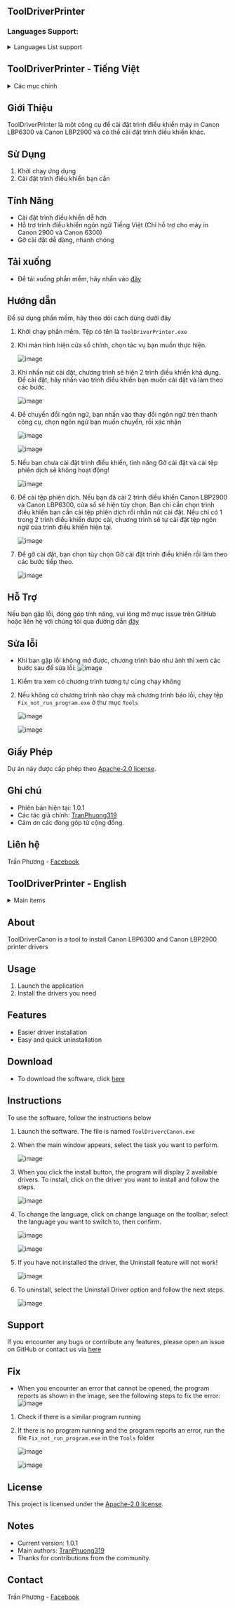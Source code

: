 ## ToolDriverPrinter

### Languages Support:
<details>
  <summary>Languages List support</summary>
  <ol>
    <li><a href="#tooldriverprinter---tiếng-việt">Vietnamese</a></li>
    <li><a href="#tooldriverprinter---english">English</a></li>
  </ol>
</details>

## ToolDriverPrinter - Tiếng Việt

<details>
  <summary>Các mục chính</summary>
  <ol>
    <li><a href="#sử-dụng">Sử Dụng</a></li>
    <li><a href="#tính-năng">Tính Năng</a></li>
    <li><a href="#tải-xuống">Tải xuống</a></li>
    <li><a href="#hướng-dẫn">Hướng dẫn</a></li>
    <li><a href="#hỗ-trợ">Hỗ Trợ</a></li>
    <li><a href="#sửa-lỗi">Sửa lỗi</a></li>
    <li><a href="#giấy-phép">Giấy Phép</a></li>
    <li><a href="#ghi-chú">Ghi chú</a></li>
    <li><a href="#liên-hệ">Liên hệ</a></li>
  </ol>

</details>

## Giới Thiệu

ToolDriverPrinter là một công cụ để cài đặt trình điều khiển máy in Canon LBP6300 và Canon LBP2900 và có thể cài đặt trình điều khiển khác.

## Sử Dụng

1. Khởi chạy ứng dụng
2. Cài đặt trình điều khiển bạn cần

## Tính Năng

- Cài đặt trình điều khiển dễ hơn
- Hỗ trợ trình điều khiển ngôn ngữ Tiếng Việt (Chỉ hỗ trợ cho máy in Canon 2900 và Canon 6300)
- Gỡ cài đặt dễ dàng, nhanh chóng

## Tải xuống
- Để tải xuống phần mềm, hãy nhấn vào [đây](https://github.com/TranPhuong319/ToolDriverCanon/archive/refs/heads/ToolDriverCanon.zip)

## Hướng dẫn

Để sử dụng phần mềm, hãy theo dõi cách dùng dưới đây
1. Khởi chạy phần mềm. Tệp có tên là `ToolDriverPrinter.exe`

2. Khi màn hình hiện cửa sổ chính, chọn tác vụ bạn muốn thực hiện.

     ![image](https://github.com/user-attachments/assets/8eba89ab-b2fc-4780-b93d-62f5deb629e6)

3. Khi nhấn nút cài đặt, chương trình sẽ hiện 2 trình điều khiển khả dụng. Để cài đặt, hãy nhấn vào trình điều khiển bạn muốn cài đặt và làm theo các bước.

    ![image](https://github.com/user-attachments/assets/d8b9668b-0fa5-4191-8ba9-2a0abffae49c)

4. Để chuyển đổi ngôn ngữ, bạn nhấn vào thay đổi ngôn ngữ trên thanh công cụ, chọn ngôn ngữ bạn muốn chuyển, rồi xác nhận

    ![image](https://github.com/user-attachments/assets/69878d8f-b714-4087-a3f3-2003529e0e8e)

    ![image](https://github.com/user-attachments/assets/d35336cf-f2ad-4f42-9af0-2653e46e1291)


5. Nếu bạn chưa cài đặt trình điều khiển, tính năng Gỡ cài đặt và cài tệp phiên dịch sẽ không hoạt động!

   ![image](https://github.com/user-attachments/assets/10b35b89-8913-48a5-9e4d-d26e07fda865)


6. Để cài tệp phiên dịch. Nếu bạn đã cài 2 trình điều khiển Canon LBP2900 và Canon LBP6300, cửa sổ sẽ hiện tùy chọn. Bạn chỉ cần chọn trình điều khiển bạn cần cài tệp phiên dịch rồi nhấn nút cài đặt. Nếu chỉ có 1 trong 2 trình điều khiển được cài, chương trình sẽ tự cài đặt tệp ngôn ngữ của trình điều khiển hiện tại.

     ![image](https://github.com/user-attachments/assets/2a5f107d-f4a2-4f33-8f4a-635703a0db95)

7. Để gỡ cài đặt, bạn chọn tùy chọn Gỡ cài đặt trình điều khiển rồi làm theo các bước tiếp theo.

      ![image](https://github.com/user-attachments/assets/1b802abe-afce-48f4-a36d-c5771921cbff)

## Hỗ Trợ 

Nếu bạn gặp lỗi, đóng góp tính năng, vui lòng mở mục issue trên GitHub hoặc liên hệ với chúng tôi qua đường dẫn [đây](https://github.com/TranPhuong319/ToolDriverCanon/issues)

## Sửa lỗi
- Khi bạn gặp lỗi không mở được, chương trình báo như ảnh thì xem các bước sau để sửa lỗi:
    ![image](https://github.com/user-attachments/assets/c488334c-66b1-474b-a372-e043597534ff)
1. Kiểm tra xem có chương trình tương tự cùng chạy không
2. Nếu không có chương trình nào chạy mà chương trình báo lỗi, chạy tệp `Fix_not_run_program.exe` ở thư mục `Tools`

     ![image](https://github.com/user-attachments/assets/05d1b01e-6fac-4ace-b05a-43ee58c9517f)
   
     ![image](https://github.com/user-attachments/assets/a0a86a5f-cbfc-4fd6-9f9c-2800b7727123)

## Giấy Phép

Dự án này được cấp phép theo [Apache-2.0 license](License/LICENSE-vi).

## Ghi chú

- Phiên bản hiện tại: 1.0.1
- Các tác giả chính: [TranPhuong319](https://github.com/TranPhuong319)
- Cảm ơn các đóng góp từ cộng đồng.

## Liên hệ

Trần Phương - [Facebook](https://www.facebook.com/tranphuong2504) 

## ToolDriverPrinter - English

<details>
  <summary>Main items</summary>
  <ol>
    <li><a href="#usage">Usage</a></li>
    <li><a href="#features">Features</a></li>
    <li><a href="#download">Dowwnload</a></li>
    <li><a href="#instructions">Instructions</a></li>
    <li><a href="#support">Support</a></li>
    <li><a href="#fix">Bug Fixes</a></li>
    <li><a href="#license">License</a></li>
    <li><a href="#notes">Notes</a></li>
    <li><a href="#contact">Contact</a></li>
  </ol>
</details>

## About

ToolDriverCanon is a tool to install Canon LBP6300 and Canon LBP2900 printer drivers

## Usage

1. Launch the application
2. Install the drivers you need

## Features

- Easier driver installation
- Easy and quick uninstallation

## Download
- To download the software, click [here](https://github.com/TranPhuong319/ToolDriverCanon/archive/refs/heads/ToolDriverCanon.zip)

## Instructions

To use the software, follow the instructions below

1. Launch the software. The file is named `ToolDrivercCanon.exe`

2. When the main window appears, select the task you want to perform.

     ![image](https://github.com/user-attachments/assets/deee1036-c48d-4c36-b030-1c20d0aef3a5)


3. When you click the install button, the program will display 2 available drivers. To install, click on the driver you want to install and follow the steps.

    ![image](https://github.com/user-attachments/assets/d77a7eb2-f458-4c33-a0b9-8ea642954fa4)


4. To change the language, click on change language on the toolbar, select the language you want to switch to, then confirm.

     ![image](https://github.com/user-attachments/assets/337dca11-52f0-4244-8044-3a48ab31f616)


     ![image](https://github.com/user-attachments/assets/7592170f-b167-439c-9d1c-84d2d01300e7)



5. If you have not installed the driver, the Uninstall feature will not work!

   ![image](https://github.com/user-attachments/assets/783ee3ed-8605-4d99-a132-37f42c188ca4)


6. To uninstall, select the Uninstall Driver option and follow the next steps.

      ![image](https://github.com/user-attachments/assets/c68467a2-a824-45d0-9267-dcba744a3cfe)


## Support

If you encounter any bugs or contribute any features, please open an issue on GitHub or contact us via [here](https://github.com/TranPhuong319/ToolDriverCanon/issues)

## Fix
- When you encounter an error that cannot be opened, the program reports as shown in the image, see the following steps to fix the error:
![image](https://github.com/user-attachments/assets/c488334c-66b1-474b-a372-e043597534ff)
1. Check if there is a similar program running
2. If there is no program running and the program reports an error, run the file `Fix_not_run_program.exe` in the `Tools` folder
   
    ![image](https://github.com/user-attachments/assets/05d1b01e-6fac-4ace-b05a-43ee58c9517f)
   
   ![image](https://github.com/user-attachments/assets/a0a86a5f-cbfc-4fd6-9f9c-2800b7727123)



## License

This project is licensed under the [Apache-2.0 license](License/LICENSE-en).

## Notes

- Current version: 1.0.1
- Main authors: [TranPhuong319](https://github.com/TranPhuong319)
- Thanks for contributions from the community.

## Contact

Trần Phương - [Facebook](https://www.facebook.com/tranphuong2504) 

